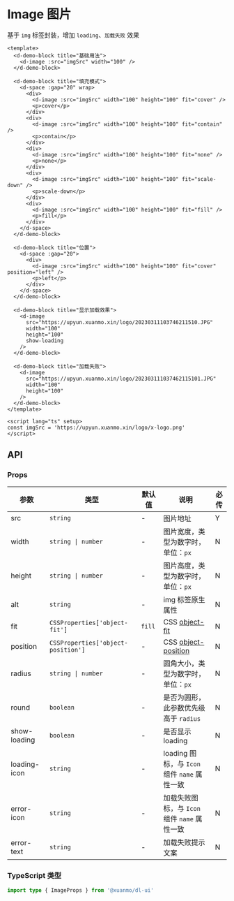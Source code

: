 # Image 图片

基于 `img` 标签封装，增加 `loading`、`加载失败` 效果

```vue client=Mobile playground=Image
<template>
  <d-demo-block title="基础用法">
    <d-image :src="imgSrc" width="100" />
  </d-demo-block>

  <d-demo-block title="填充模式">
    <d-space :gap="20" wrap>
      <div>
        <d-image :src="imgSrc" width="100" height="100" fit="cover" />
        <p>cover</p>
      </div>
      <div>
        <d-image :src="imgSrc" width="100" height="100" fit="contain" />
        <p>contain</p>
      </div>
      <div>
        <d-image :src="imgSrc" width="100" height="100" fit="none" />
        <p>none</p>
      </div>
      <div>
        <d-image :src="imgSrc" width="100" height="100" fit="scale-down" />
        <p>scale-down</p>
      </div>
      <div>
        <d-image :src="imgSrc" width="100" height="100" fit="fill" />
        <p>fill</p>
      </div>
    </d-space>
  </d-demo-block>

  <d-demo-block title="位置">
    <d-space :gap="20">
      <div>
        <d-image :src="imgSrc" width="100" height="100" fit="cover" position="left" />
        <p>left</p>
      </div>
    </d-space>
  </d-demo-block>

  <d-demo-block title="显示加载效果">
    <d-image
      src="https://upyun.xuanmo.xin/logo/20230311103746211510.JPG"
      width="100"
      height="100"
      show-loading
    />
  </d-demo-block>

  <d-demo-block title="加载失败">
    <d-image
      src="https://upyun.xuanmo.xin/logo/202303111037462115101.JPG"
      width="100"
      height="100"
    />
  </d-demo-block>
</template>

<script lang="ts" setup>
const imgSrc = 'https://upyun.xuanmo.xin/logo/x-logo.png'
</script>
```

## API

### Props

|参数|类型|默认值|说明|必传|
|---|----|-----|---|----|
|src|`string`|-|图片地址|Y|
|width|`string \| number`|-|图片宽度，类型为数字时，单位：`px`|N|
|height|`string \| number`|-|图片高度，类型为数字时，单位：`px`|N|
|alt|`string`|-|img 标签原生属性|N|
|fit|`CSSProperties['object-fit']`|`fill`|CSS [object-fit](https://developer.mozilla.org/en-US/docs/Web/CSS/object-fit)|N|
|position|`CSSProperties['object-position']`|-|CSS [object-position](https://developer.mozilla.org/en-US/docs/Web/CSS/object-position)|N|
|radius|`string \| number`|-|圆角大小，类型为数字时，单位：`px`|N|
|round|`boolean`|-|是否为圆形，此参数优先级高于 `radius`|N|
|show-loading|`boolean`|-|是否显示 loading|N|
|loading-icon|`string`|-|loading 图标，与 `Icon` 组件 `name` 属性一致|N|
|error-icon|`string`|-|加载失败图标，与 `Icon` 组件 `name` 属性一致|N|
|error-text|`string`|-|加载失败提示文案|N|

### TypeScript 类型
```typescript
import type { ImageProps } from '@xuanmo/dl-ui'
```
